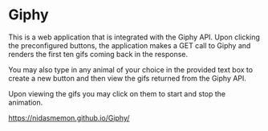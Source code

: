 # Giphy

This is a web application that is integrated with the Giphy API. Upon clicking the preconfigured buttons, the application makes a GET call to Giphy and renders the first ten gifs coming back in the response. 

You may also type in any animal of your choice in the provided text box to create a new button and then view the gifs returned from the Giphy API.

Upon viewing the gifs you may click on them to start and stop the animation. 


https://nidasmemon.github.io/Giphy/
